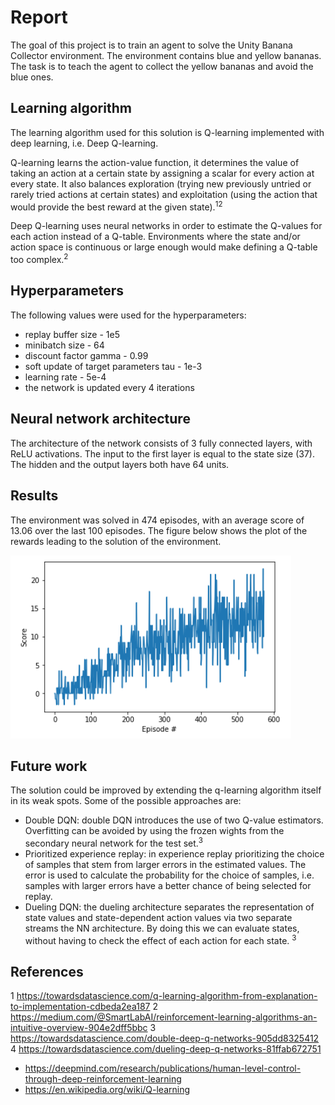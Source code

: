 # Report

The goal of this project is to train an agent to solve the Unity Banana Collector environment. The environment contains blue and yellow bananas. The task is to teach the agent to collect the yellow bananas and avoid the blue ones.

## Learning algorithm

The learning algorithm used for this solution is Q-learning implemented with deep learning, i.e. Deep Q-learning.

Q-learning learns the action-value function, it determines the value of taking an action at a certain state by assigning a scalar for every action at every state. It also balances exploration (trying new previously untried or rarely tried actions at certain states) and exploitation (using the action that would provide the best reward at the given state).<sup>1</sup><sup>2</sup>

Deep Q-learning uses neural networks in order to estimate the Q-values for each action instead of a Q-table. Environments where the state and/or action space is continuous or large enough would make defining a Q-table too complex.<sup>2</sup>

## Hyperparameters

The following values were used for the hyperparameters:

* replay buffer size - 1e5
* minibatch size - 64
* discount factor gamma - 0.99
* soft update of target parameters tau - 1e-3
* learning rate - 5e-4  
* the network is updated every 4 iterations	

## Neural network architecture

The architecture of the network consists of 3 fully connected layers, with ReLU activations. The input to the first layer is equal to the state size (37). The hidden and the output layers both have 64 units.

## Results

The environment was solved in 474 episodes, with an average score of 13.06 over the last 100 episodes. The figure below shows the plot of the rewards leading to the solution of the environment.

<img src="/score_plot.png"/>

## Future work	 	

The solution could be improved by extending the q-learning algorithm itself in its weak spots. Some of the possible approaches are:
* Double DQN: double DQN introduces the use of two Q-value estimators. Overfitting can be avoided by using the frozen wights from the secondary neural network for the test set.<sup>3</sup>
* Prioritized experience replay: in experience replay prioritizing the choice of samples that stem from larger errors in the estimated values. The error is used to calculate the probability for the choice of samples, i.e. samples with larger errors have a better chance of being selected for replay.
* Dueling DQN: the dueling architecture separates the representation of state values and state-dependent action values via two separate streams the NN architecture. By doing this we can evaluate states, without having to check the effect of each action for each state. <sup>3</sup>

## References
1 https://towardsdatascience.com/q-learning-algorithm-from-explanation-to-implementation-cdbeda2ea187
2 https://medium.com/@SmartLabAI/reinforcement-learning-algorithms-an-intuitive-overview-904e2dff5bbc
3 https://towardsdatascience.com/double-deep-q-networks-905dd8325412
4 https://towardsdatascience.com/dueling-deep-q-networks-81ffab672751
* https://deepmind.com/research/publications/human-level-control-through-deep-reinforcement-learning
* https://en.wikipedia.org/wiki/Q-learning